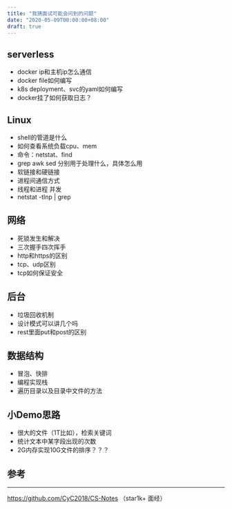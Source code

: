 ```yaml
---
title: "我猜面试可能会问到的问题"
date: "2020-05-09T00:00:00+08:00"
draft: true
---
```


## serverless

* docker ip和主机ip怎么通信
* docker file如何编写
* k8s deployment、svc的yaml如何编写
* docker挂了如何获取日志？

## Linux

* shell的管道是什么
* 如何查看系统负载cpu、mem
* 命令：netstat、find
* grep awk sed 分别用于处理什么，具体怎么用
* 软链接和硬链接
* 进程间通信方式
* 线程和进程 并发
* netstat -tlnp | grep

## 网络

- 死锁发生和解决
- 三次握手四次挥手
- http和https的区别
- tcp、udp区别
- tcp如何保证安全

## 后台

* 垃圾回收机制
* 设计模式可以讲几个吗
* rest里面put和post的区别

## 数据结构

* 冒泡、快排
* 编程实现栈
* 遍历目录以及目录中文件的方法

## 小Demo思路

* 很大的文件（1T比如），检索关键词
* 统计文本中某字段出现的次数
* 2G内存实现10G文件的排序？？？

## 参考

---

https://github.com/CyC2018/CS-Notes （star1k+ 面经）